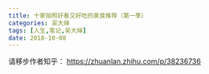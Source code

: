 ```yaml
---
title: 十家拍照好看又好吃的美食推荐（第一季）
categories: 吴大婶
tags: [人生,笔记,吴大婶]
date: 2018-10-08
---
```


请移步作者知乎：
https://zhuanlan.zhihu.com/p/38236736